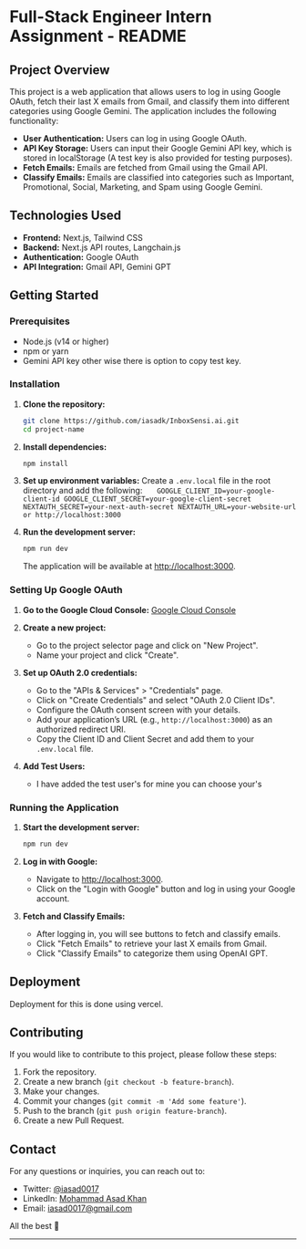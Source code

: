 # Full-Stack Engineer Intern Assignment - README

## Project Overview

This project is a web application that allows users to log in using Google OAuth, fetch their last X emails from Gmail, and classify them into different categories using Google Gemini. The application includes the following functionality:

- **User Authentication:** Users can log in using Google OAuth.
- **API Key Storage:** Users can input their Google Gemini API key, which is stored in localStorage (A test key is also provided for testing purposes).
- **Fetch Emails:** Emails are fetched from Gmail using the Gmail API.
- **Classify Emails:** Emails are classified into categories such as Important, Promotional, Social, Marketing, and Spam using Google Gemini.

## Technologies Used

- **Frontend:** Next.js, Tailwind CSS
- **Backend:** Next.js API routes, Langchain.js
- **Authentication:** Google OAuth
- **API Integration:** Gmail API, Gemini GPT

## Getting Started

### Prerequisites

- Node.js (v14 or higher)
- npm or yarn
- Gemini API key other wise there is option to copy test key.

### Installation

1. **Clone the repository:**

   ```bash
   git clone https://github.com/iasadk/InboxSensi.ai.git
   cd project-name
   ```

2. **Install dependencies:**

   ```bash
   npm install
   ```

3. **Set up environment variables:**
   Create a `.env.local` file in the root directory and add the following:
   `    GOOGLE_CLIENT_ID=your-google-client-id
        GOOGLE_CLIENT_SECRET=your-google-client-secret
        NEXTAUTH_SECRET=your-next-auth-secret
        NEXTAUTH_URL=your-website-url or http://localhost:3000
   `

4. **Run the development server:**
   ```bash
   npm run dev
   ```
   The application will be available at [http://localhost:3000](http://localhost:3000).

### Setting Up Google OAuth

1. **Go to the Google Cloud Console:**
   [Google Cloud Console](https://console.cloud.google.com/)

2. **Create a new project:**

   - Go to the project selector page and click on "New Project".
   - Name your project and click "Create".

3. **Set up OAuth 2.0 credentials:**

   - Go to the "APIs & Services" > "Credentials" page.
   - Click on "Create Credentials" and select "OAuth 2.0 Client IDs".
   - Configure the OAuth consent screen with your details.
   - Add your application’s URL (e.g., `http://localhost:3000`) as an authorized redirect URI.
   - Copy the Client ID and Client Secret and add them to your `.env.local` file.

4. **Add Test Users:**
   - I have added the test user's for mine you can choose your's

### Running the Application

1. **Start the development server:**

   ```bash
   npm run dev
   ```

2. **Log in with Google:**

   - Navigate to [http://localhost:3000](http://localhost:3000).
   - Click on the "Login with Google" button and log in using your Google account.

3. **Fetch and Classify Emails:**
   - After logging in, you will see buttons to fetch and classify emails.
   - Click "Fetch Emails" to retrieve your last X emails from Gmail.
   - Click "Classify Emails" to categorize them using OpenAI GPT.

## Deployment

Deployment for this is done using vercel.

## Contributing

If you would like to contribute to this project, please follow these steps:

1. Fork the repository.
2. Create a new branch (`git checkout -b feature-branch`).
3. Make your changes.
4. Commit your changes (`git commit -m 'Add some feature'`).
5. Push to the branch (`git push origin feature-branch`).
6. Create a new Pull Request.

## Contact

For any questions or inquiries, you can reach out to:

- Twitter: [@iasad0017](https://twitter.com/iasad0017)
- LinkedIn: [Mohammad Asad Khan](https://www.linkedin.com/in/mohammad-asad-khan/)
- Email: iasad0017@gmail.com

All the best 🤝

---


